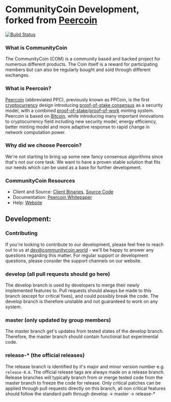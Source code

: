 CommunityCoin Development, forked from [Peercoin](https://peercoin.net)
==================================

[![Build Status](https://travis-ci.org/CommunityCoinDev/COM.svg?branch=master)](https://travis-ci.org/CommunityCoinDev/COM)

### What is CommunityCoin
The CommunityCoin (COM) is a community based and backed project for numerous different products. The Coin itself is a reward for participating members but can also be regularly bought and sold through different exchanges.

### What is Peercoin?
[Peercoin](https://peercoin.net) (abbreviated PPC), previously known as PPCoin, is the first [cryptocurrency](https://en.wikipedia.org/wiki/Cryptocurrency) design introducing [proof-of-stake consensus](https://peercoin.net/resources.html#whitepaper) as a security model, with a combined [proof-of-stake](https://peercoin.net/resources.html#whitepaper)/[proof-of-work](https://en.wikipedia.org/wiki/Proof-of-work_system) minting system. Peercoin is based on [Bitcoin](https://bitcoin.org), while introducing many important innovations to cryptocurrency field including new security model, energy efficiency, better minting model and more adaptive response to rapid change in network computation power.

### Why did we choose Peercoin?
We're not starting to bring up some new fancy consensus algorithms since that's not our core task. We want to have a proven stable solution that fits our needs which can be used as a base for further development.

### CommunityCoin Resources
* Client and Source:
[Client Binaries](https://peercoin.net/wallet.html),
[Source Code](https://github.com/CommunityCoinDev)
* Documentation: [Peercoin Whitepaper](https://peercoin.net/resources.html#whitepaper)
* Help: 
[Website](https://www.communitycoin.world)

## Development:
### Contributing
If you're looking to contribute to our development, please feel free to reach out to us at [dev@communitycoin.world](dev@communitycoin.world) - we'll be happy to answer any questions regarding this matter. For regular support or development questions, please consider the support channels on our website.

### develop (all pull requests should go here)
The develop branch is used by developers to merge their newly implemented features to.
Pull requests should always be made to this branch (except for critical fixes), and could possibly break the code.
The develop branch is therefore unstable and not guaranteed to work on any system.

### master (only updated by group members)
The master branch get's updates from tested states of the develop branch.
Therefore, the master branch should contain functional but experimental code.

### release-* (the official releases)
The release branch is identified by it's major and minor version number e.g. `release-0.6`.
The official release tags are always made on a release branch.
Release branches will typically branch from or merge tested code from the master branch to freeze the code for release.
Only critical patches can be applied through pull requests directly on this branch, all non critical features should follow the standard path through develop -> master -> release-*
